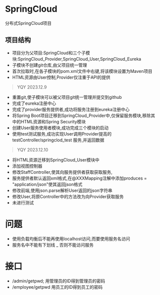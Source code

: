 # SpringCloud
分布式SpringCloud项目
## 项目结构
- 项目分为父项目:SpringCloud和三个子模块:SpringCloud_Provider,SpringCloud_User,SpringCloud_Eureka
- 子模块不创建git仓库,由父项目统一管理
- 首次拉取时,在各子模块的pom.xml文件中右键,将该模块设置为Maven项目
- HTML资源由User控制,Provider仅注重于API的提供

> YQY 2023.12.9
- 重置git,使子模块可以被父项目git统一管理并提交到github
- 完成了eureka注册中心
- 完成了provider服务提供者,成功将服务注册到eureka注册中心
- 将Spring Boot项目迁移到SpringCloud_Provider中,仅保留服务模块,移除其中的HTML资源和Spring Security模块
- 创建User服务使用者模块,成功完成三个模块的启动
- 使用test测试服务,成功实现User调用Provider提高的testController/springclod_test 服务,并返回数据

> YQY 2023.12.10
- 将HTML资源迁移到SpringCloud_User模块中
- 添加视图控制器
- 修改StaffController,使其向服务提供者获取获取服务,
- 服务提供者默认返回xml格式,在@XXXMapping注解中添加produces = "application/json"使其返回json格式
- 修改前端,使用json.parse解析User返回的json字符串
- 修改User,将原Controller中的方法改为向Provider获取服务
- 未进行测试



# 问题

- 使用负载均衡后不能再使用localhost访问,而要使用服务名访问
- 服务名中不能有下划线 _ 否则不能访问服务

# 接口
- /admin/getpwd; 用管理员的ID得到管理员的密码
- /employee/getpwd 用员工的ID得到员工的密码